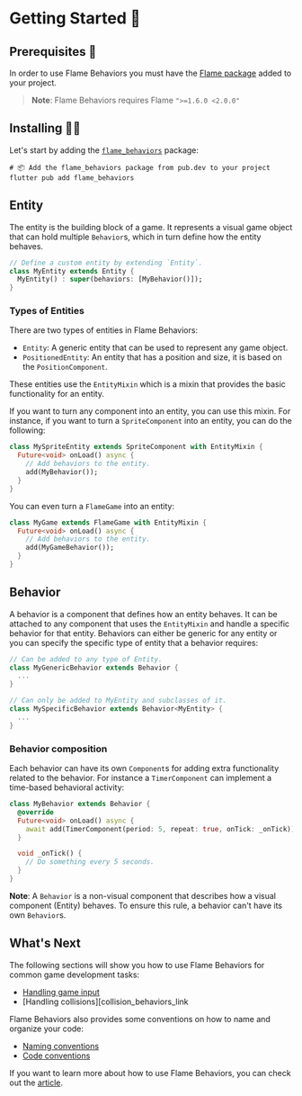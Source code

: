 # Getting Started 🚀

## Prerequisites 📝

In order to use Flame Behaviors you must have the [Flame package][flame_package_link] added to
your project.

> **Note**: Flame Behaviors requires Flame `">=1.6.0 <2.0.0"`

## Installing 🧑‍💻

Let's start by adding the [`flame_behaviors`][flame_behaviors_package_link] package:

```shell
# 📦 Add the flame_behaviors package from pub.dev to your project
flutter pub add flame_behaviors
```

## Entity

The entity is the building block of a game. It represents a visual game object that can hold
multiple `Behavior`s, which in turn define how the entity behaves.

```dart
// Define a custom entity by extending `Entity`.
class MyEntity extends Entity {
  MyEntity() : super(behaviors: [MyBehavior()]);
}
```

### Types of Entities

There are two types of entities in Flame Behaviors:

- `Entity`: A generic entity that can be used to represent any game object.
- `PositionedEntity`: An entity that has a position and size, it is based on the `PositionComponent`.

These entities use the `EntityMixin` which is a mixin that provides the basic functionality
for an entity.

If you want to turn any component into an entity, you can use this mixin. For instance, if you want
to turn a `SpriteComponent` into an entity, you can do the following:

```dart
class MySpriteEntity extends SpriteComponent with EntityMixin {
  Future<void> onLoad() async {
    // Add behaviors to the entity.
    add(MyBehavior());
  }
}
```

You can even turn a `FlameGame` into an entity:

```dart
class MyGame extends FlameGame with EntityMixin {
  Future<void> onLoad() async {
    // Add behaviors to the entity.
    add(MyGameBehavior());
  }
}
```

## Behavior

A behavior is a component that defines how an entity behaves. It can be attached to any component
that uses the `EntityMixin` and handle a specific behavior for that entity. Behaviors can either
be generic for any entity or you can specify the specific type of entity that a behavior requires:

```dart
// Can be added to any type of Entity.
class MyGenericBehavior extends Behavior {
  ...
}

// Can only be added to MyEntity and subclasses of it.
class MySpecificBehavior extends Behavior<MyEntity> {
  ...
}
```

### Behavior composition

Each behavior can have its own `Component`s for adding extra functionality related to the behavior. 
For instance a `TimerComponent` can implement a time-based behavioral activity:

```dart
class MyBehavior extends Behavior {
  @override
  Future<void> onLoad() async {
    await add(TimerComponent(period: 5, repeat: true, onTick: _onTick));
  }

  void _onTick() {
    // Do something every 5 seconds.
  }
}
```

**Note**: A `Behavior` is a non-visual component that describes how a visual component (Entity)
behaves. To ensure this rule, a behavior can't have its own `Behavior`s.

## What's Next

The following sections will show you how to use Flame Behaviors for common game development tasks:
- [Handling game input][input_behaviors_link]
- [Handling collisions][collision_behaviors_link

Flame Behaviors also provides some conventions on how to name and organize your code:
- [Naming conventions][naming_conventions_link]
- [Code conventions][code_conventions_link]

If you want to learn more about how to use Flame Behaviors, you can check out the [article][article_link].

[flame_package_link]: https://pub.dev/packages/flame
[flame_behaviors_package_link]: https://pub.dev/packages/flame_behaviors
[article_link]: https://verygood.ventures/blog/build-games-with-flame-behaviors
[input_behaviors_link]: https://github.com/VeryGoodOpenSource/flame_behaviors/blob/docs/main/docs/input-behaviors.md
[naming_conventions_link]: https://github.com/VeryGoodOpenSource/flame_behaviors/blob/docs/main/docs/conventions/naming-conventions.md
[code_conventions_link]: https://github.com/VeryGoodOpenSource/flame_behaviors/blob/docs/main/docs/conventions/coding-conventions.md
